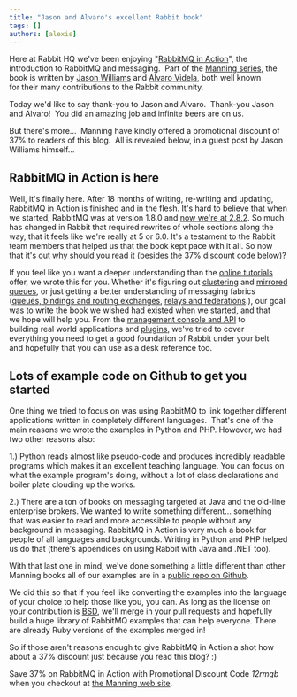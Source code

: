 ```yaml
---
title: "Jason and Alvaro's excellent Rabbit book"
tags: []
authors: [alexis]
---
```


Here at Rabbit HQ we've been enjoying "[RabbitMQ in Action](http://manning.com/videla/)", the introduction to RabbitMQ and messaging.  Part of the [Manning series](http://www.manning.com/), the book is written by [Jason Williams](http://blogs.digitar.com/jjww/) and [Alvaro Videla](http://videlalvaro.github.com/), both well known for their many contributions to the Rabbit community.

Today we'd like to say thank-you to Jason and Alvaro.  Thank-you Jason and Alvaro!  You did an amazing job and infinite beers are on us.

But there's more...  Manning have kindly offered a promotional discount of 37% to readers of this blog.  All is revealed below, in a guest post by Jason Williams himself...

<!-- truncate -->

## RabbitMQ in Action is here

Well, it's finally here. After 18 months of writing, re-writing and updating, RabbitMQ in Action is finished and in the flesh. It's hard to believe that when we started, RabbitMQ was at version 1.8.0 and [now we're at 2.8.2](https://www.rabbitmq.com/news.html#2012-04-30T13:00:12+0100). So much has changed in Rabbit that required rewrites of whole sections along the way, that it feels like we're really at 5 or 6.0. It's a testament to the Rabbit team members that helped us that the book kept pace with it all. So now that it's out why should you read it (besides the 37% discount code below)?

If you feel like you want a deeper understanding than the [online tutorials](https://www.rabbitmq.com/getstarted.html) offer, we wrote this for you. Whether it's figuring out [clustering](https://www.rabbitmq.com/clustering.html) and [mirrored queues](https://www.rabbitmq.com/ha.html), or just getting a better understanding of messaging fabrics ([queues, bindings and routing exchanges](https://www.rabbitmq.com/tutorials/amqp-concepts.html), [relays and federations](https://www.rabbitmq.com/distributed.html).), our goal was to write the book we wished had existed when we started, and that we hope will help you. From the [management console and API](https://www.rabbitmq.com/management.html) to building real world applications and [plugins](https://www.rabbitmq.com/plugins.html), we've tried to cover everything you need to get a good foundation of Rabbit under your belt and hopefully that you can use as a desk reference too.

## Lots of example code on Github to get you started

One thing we tried to focus on was using RabbitMQ to link together different applications written in completely different languages.  That's one of the main reasons we wrote the examples in Python and PHP. However, we had two other reasons also:

1.) Python reads almost like pseudo-code and produces incredibly readable programs which makes it an excellent teaching language. You can focus on what the example program's doing, without a lot of class declarations and boiler plate clouding up the works.

2.) There are a ton of books on messaging targeted at Java and the old-line enterprise brokers. We wanted to write something different... something that was easier to read and more accessible to people without any background in messaging. RabbitMQ in Action is very
much a book for people of all languages and backgrounds. Writing in Python and PHP helped us do that (there's appendices on using Rabbit with Java and .NET too).

With that last one in mind, we've done something a little different than other Manning books all of our examples are in a [public repo on Github](https://github.com/rabbitinaction/sourcecode).

We did this so that if you feel like converting the examples into the language of your choice to help those like you, you can. As long as the license on your contribution is [BSD](http://en.wikipedia.org/wiki/BSD_licenses), we'll merge in your pull requests and hopefully build a huge library of RabbitMQ examples that can help everyone. There are already Ruby versions of the examples merged in!

So if those aren't reasons enough to give RabbitMQ in Action a shot how about a 37% discount just because you read this blog? :)

Save 37% on RabbitMQ in Action with Promotional Discount Code *12rmqb* when you checkout at [the Manning web site](http://manning.com/videla).
